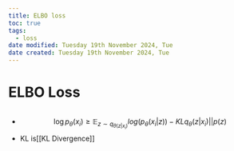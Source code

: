 ```yaml
---
title: ELBO loss
toc: true
tags:
  - loss
date modified: Tuesday 19th November 2024, Tue
date created: Tuesday 19th November 2024, Tue
---
```


# ELBO Loss
```toc
```
- $$\log p_\theta(x_{i}) \geq \mathbb{E}_{z\sim q_{\theta (z | x_{i})}}log(p_\theta(x_{i}|z))- KL{q_\theta(z|x_{i})||p(z)}$$
- KL is[[KL Divergence]]